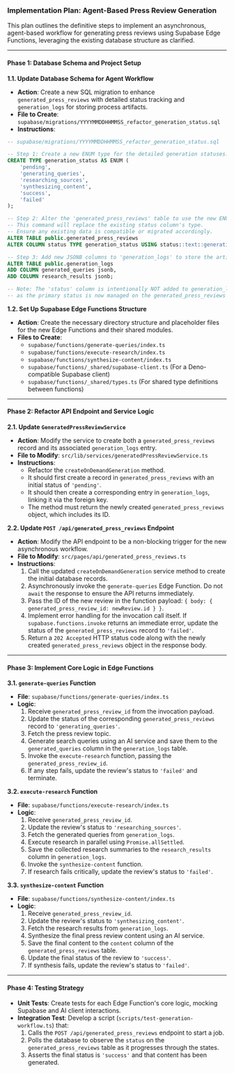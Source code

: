 ### **Implementation Plan: Agent-Based Press Review Generation**

This plan outlines the definitive steps to implement an asynchronous, agent-based workflow for generating press reviews using Supabase Edge Functions, leveraging the existing database structure as clarified.

---

#### **Phase 1: Database Schema and Project Setup**

**1.1. Update Database Schema for Agent Workflow**

- **Action**: Create a new SQL migration to enhance `generated_press_reviews` with detailed status tracking and `generation_logs` for storing process artifacts.
- **File to Create**: `supabase/migrations/YYYYMMDDHHMMSS_refactor_generation_status.sql`
- **Instructions**:

```sql
-- supabase/migrations/YYYYMMDDHHMMSS_refactor_generation_status.sql

-- Step 1: Create a new ENUM type for the detailed generation statuses.
CREATE TYPE generation_status AS ENUM (
    'pending',
    'generating_queries',
    'researching_sources',
    'synthesizing_content',
    'success',
    'failed'
);

-- Step 2: Alter the 'generated_press_reviews' table to use the new ENUM for its status column.
-- This command will replace the existing status column's type.
-- Ensure any existing data is compatible or migrated accordingly.
ALTER TABLE public.generated_press_reviews
ALTER COLUMN status TYPE generation_status USING status::text::generation_status;

-- Step 3: Add new JSONB columns to 'generation_logs' to store the artifacts of the generation process.
ALTER TABLE public.generation_logs
ADD COLUMN generated_queries jsonb,
ADD COLUMN research_results jsonb;

-- Note: The 'status' column is intentionally NOT added to generation_logs,
-- as the primary status is now managed on the generated_press_reviews table.
```

**1.2. Set Up Supabase Edge Functions Structure**

- **Action**: Create the necessary directory structure and placeholder files for the new Edge Functions and their shared modules.
- **Files to Create**:
  - `supabase/functions/generate-queries/index.ts`
  - `supabase/functions/execute-research/index.ts`
  - `supabase/functions/synthesize-content/index.ts`
  - `supabase/functions/_shared/supabase-client.ts` (For a Deno-compatible Supabase client)
  - `supabase/functions/_shared/types.ts` (For shared type definitions between functions)

---

#### **Phase 2: Refactor API Endpoint and Service Logic**

**2.1. Update `GeneratedPressReviewService`**

- **Action**: Modify the service to create both a `generated_press_reviews` record and its associated `generation_logs` entry.
- **File to Modify**: `src/lib/services/generatedPressReviewService.ts`
- **Instructions**:
  - Refactor the `createOnDemandGeneration` method.
  - It should first create a record in `generated_press_reviews` with an initial status of `'pending'`.
  - It should then create a corresponding entry in `generation_logs`, linking it via the foreign key.
  - The method must return the newly created `generated_press_reviews` object, which includes its ID.

**2.2. Update `POST /api/generated_press_reviews` Endpoint**

- **Action**: Modify the API endpoint to be a non-blocking trigger for the new asynchronous workflow.
- **File to Modify**: `src/pages/api/generated_press_reviews.ts`
- **Instructions**:
  1.  Call the updated `createOnDemandGeneration` service method to create the initial database records.
  2.  Asynchronously invoke the `generate-queries` Edge Function. Do not `await` the response to ensure the API returns immediately.
  3.  Pass the ID of the new review in the function payload: `{ body: { generated_press_review_id: newReview.id } }`.
  4.  Implement error handling for the invocation call itself. If `supabase.functions.invoke` returns an immediate error, update the status of the `generated_press_reviews` record to `'failed'`.
  5.  Return a `202 Accepted` HTTP status code along with the newly created `generated_press_reviews` object in the response body.

---

#### **Phase 3: Implement Core Logic in Edge Functions**

**3.1. `generate-queries` Function**

- **File**: `supabase/functions/generate-queries/index.ts`
- **Logic**:
  1.  Receive `generated_press_review_id` from the invocation payload.
  2.  Update the status of the corresponding `generated_press_reviews` record to `'generating_queries'`.
  3.  Fetch the press review topic.
  4.  Generate search queries using an AI service and save them to the `generated_queries` column in the `generation_logs` table.
  5.  Invoke the `execute-research` function, passing the `generated_press_review_id`.
  6.  If any step fails, update the review's status to `'failed'` and terminate.

**3.2. `execute-research` Function**

- **File**: `supabase/functions/execute-research/index.ts`
- **Logic**:
  1.  Receive `generated_press_review_id`.
  2.  Update the review's status to `'researching_sources'`.
  3.  Fetch the generated queries from `generation_logs`.
  4.  Execute research in parallel using `Promise.allSettled`.
  5.  Save the collected research summaries to the `research_results` column in `generation_logs`.
  6.  Invoke the `synthesize-content` function.
  7.  If research fails critically, update the review's status to `'failed'`.

**3.3. `synthesize-content` Function**

- **File**: `supabase/functions/synthesize-content/index.ts`
- **Logic**:
  1.  Receive `generated_press_review_id`.
  2.  Update the review's status to `'synthesizing_content'`.
  3.  Fetch the research results from `generation_logs`.
  4.  Synthesize the final press review content using an AI service.
  5.  Save the final content to the `content` column of the `generated_press_reviews` table.
  6.  Update the final status of the review to `'success'`.
  7.  If synthesis fails, update the review's status to `'failed'`.

---

#### **Phase 4: Testing Strategy**

- **Unit Tests**: Create tests for each Edge Function's core logic, mocking Supabase and AI client interactions.
- **Integration Test**: Develop a script (`scripts/test-generation-workflow.ts`) that:
  1.  Calls the `POST /api/generated_press_reviews` endpoint to start a job.
  2.  Polls the database to observe the `status` on the `generated_press_reviews` table as it progresses through the states.
  3.  Asserts the final status is `'success'` and that content has been generated.

